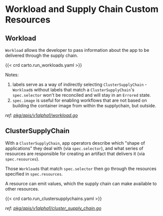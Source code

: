 # Workload and Supply Chain Custom Resources

## Workload

`Workload` allows the developer to pass information about the app to be delivered through the supply chain.

{{< crd  carto.run_workloads.yaml >}}

Notes:

1. labels serve as a way of indirectly selecting `ClusterSupplyChain` - `Workload`s without labels that match
   a `ClusterSupplyChain`'s `spec.selector` won't be reconciled and will stay in an `Errored` state.
2. `spec.image` is useful for enabling workflows that are not based on building the container image from within the
   supplychain, but outside.

_ref: [pkg/apis/v1alpha1/workload.go](https://github.com/vmware-tanzu/cartographer/tree/main/pkg/apis/v1alpha1/workload.go)_


## ClusterSupplyChain

With a `ClusterSupplyChain`, app operators describe which "shape of applications" they deal with (via `spec.selector`),
and what series of resources are responsible for creating an artifact that delivers it (via `spec.resources`).

Those `Workload`s that match `spec.selector` then go through the resources specified in `spec.resources`.

A resource can emit values, which the supply chain can make available to other resources.

{{< crd  carto.run_clustersupplychains.yaml >}}

_ref: [pkg/apis/v1alpha1/cluster_supply_chain.go](https://github.com/vmware-tanzu/cartographer/tree/main/pkg/apis/v1alpha1/cluster_supply_chain.go)_

